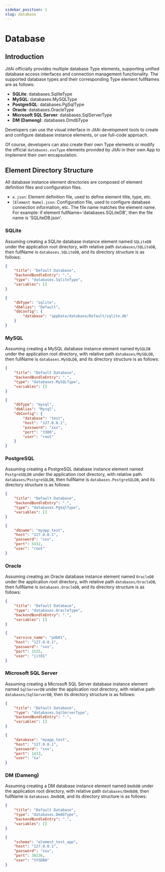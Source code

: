 ```yaml
---
sidebar_position: 1
slug: database
---
```


# Database
## Introduction
JitAi officially provides multiple database Type elements, supporting unified database access interfaces and connection management functionality. The supported database types and their corresponding Type element fullNames are as follows:
- **SQLite**: databases.SqliteType
- **MySQL**: databases.MySQLType
- **PostgreSQL**: databases.PgSqlType
- **Oracle**: databases.OracleType
- **Microsoft SQL Server**: databases.SqlServerType
- **DM (Dameng)**: databases.DmdbType

Developers can use the visual interface in JitAi development tools to create and configure database instance elements, or use full-code approach.

Of course, developers can also create their own Type elements or modify the official `databases.xxxType` elements provided by JitAi in their own App to implement their own encapsulation.

## Element Directory Structure
All database instance element directories are composed of element definition files and configuration files.

- `e.json`: Element definition file, used to define element title, type, etc.
- `[Element Name].json`: Configuration file, used to configure database connection information, etc. The file name matches the element name. For example: if element fullName='databases.SQLiteDB', then the file name is 'SQLiteDB.json'.

### SQLite
Assuming creating a SQLite database instance element named `SQLiteDB` under the application root directory, with relative path `databases/SQLiteDB`, then fullName is `databases.SQLiteDB`, and its directory structure is as follows:

```json title="e.json"
{
    "title": "Default Database",
    "backendBundleEntry": ".",
    "type": "databases.SqliteType",
    "variables": []
}
```

```json title="SQLiteDB.json"
{
    "dbType": "sqlite",
    "dbAlias": "Default",
    "dbConfig": {
        "database": "appData/database/Default/sqlite.db"
    }
}
```

### MySQL
Assuming creating a MySQL database instance element named `MySQLDB` under the application root directory, with relative path `databases/MySQLDB`, then fullName is `databases.MySQLDB`, and its directory structure is as follows:

```json title="e.json"
{
    "title": "Default Database",
    "backendBundleEntry": ".",
    "type": "databases.MySQLType",
    "variables": []
}
```

```json title="MySQLDB.json"
{
	"dbType": "mysql",
	"dbAlias": "Mysql",
	"dbConfig": {
		"database": "test",
		"host": "127.0.0.1",
		"password": "xxx",
		"port": "3306",
		"user": "root"
	}
}
```

### PostgreSQL
Assuming creating a PostgreSQL database instance element named `PostgreSQLDB` under the application root directory, with relative path `databases/PostgreSQLDB`, then fullName is `databases.PostgreSQLDB`, and its directory structure is as follows:

```json title="e.json"
{
    "title": "Default Database",
    "backendBundleEntry": ".",
    "type": "databases.PgSqlType",
    "variables": []
}
```

```json title="PostgreSQLDB.json"
{
    "dbname": "myapp_test",
    "host": "127.0.0.1",
    "password": "xxx",
    "port": 5432,
    "user": "root"
}
```

### Oracle
Assuming creating an Oracle database instance element named `OracleDB` under the application root directory, with relative path `databases/OracleDB`, then fullName is `databases.OracleDB`, and its directory structure is as follows:

```json title="e.json"
{
    "title": "Default Database",
    "type": "databases.OracleType",
    "backendBundleEntry": ".",
    "variables": []
}
```

```json title="OracleDB.json"
{
    "service_name": "pdb01",
    "host": "127.0.0.1",
    "password": "xxx",
    "port": 1525,
    "user": "jit01"
}
```

### Microsoft SQL Server
Assuming creating a Microsoft SQL Server database instance element named `SqlServerDB` under the application root directory, with relative path `databases/SqlServerDB`, then its directory structure is as follows:

```json title="e.json"
{
    "title": "Default Database",
    "type": "databases.SqlServerType",
    "backendBundleEntry": ".",
    "variables": []
}
```

```json title="SqlServerDB.json"
{
    "database": "myapp_test",
    "host": "127.0.0.1",
    "password": "xxx",
    "port": 1433,
    "user": "sa"
}
```

### DM (Dameng)
Assuming creating a DM database instance element named `DmdbDB` under the application root directory, with relative path `databases/DmdbDB`, then fullName is `databases.DmdbDB`, and its directory structure is as follows:

```json title="e.json"
{
    "title": "Default Database",
    "type": "databases.DmdbType",
    "backendBundleEntry": ".",
    "variables": []
}

```

```json title="DmdbDB.json"
{
    "schema": "element_test_app",
    "host": "127.0.0.1",
    "password": "xxx",
    "port": 30236,
    "user": "SYSDBA"
}
```